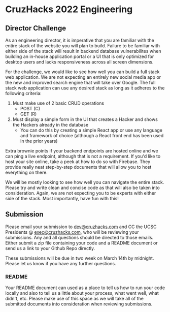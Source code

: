 # CruzHacks 2022 Engineering
## Director Challenge

As an engineering director, it is imperative that you are familiar with the entire stack of the website you will plan to build. Failure to be familiar with either side of the stack will result in backend database vulnerabilites when building an in-house application portal or a UI that is only optimized for desktop users and lacks responsiveness across all screen dimensions.

For the challenge, we would like to see how well you can build a full stack web application. We are not expecting an entirely new social media app or the new and improved search engine that will take over Google. The full stack web application can use any desired stack as long as it adheres to the following criteria:

1. Must make use of 2 basic CRUD operations
   * POST (C)
   * GET (R)
2. Must display a simple form in the UI that creates a Hacker and shows the Hackers already in the database
   * You can do this by creating a simple React app or use any language and framework of choice (although a React front end has been used in the prior years)

Extra brownie points if your backend endpoints are hosted online and we can ping a live endpoint, although that is not a requirement. If you'd like to host your site online, take a peek at how to do so with Firebase. They provide really neat step-by-step documents that will allow you to host everything on there.

We will be mostly looking to see how well you can navigate the entire stack. Please try and write clean and concise code as that will also be taken into consideration. Again, we are not expecting you to be experts with either side of the stack. Most importantly, have fun with this!

## Submission
Please email your submission to dev@cruzhacks.com and CC the UCSC Presidents @ exec@cruzhacks.com, who will be reviewing your submissions. Any and all questions should be directed to those emails. Either submit a zip file containing your code and a README document or send us a link to your Github Repo directly.

These submissions will be due in two week on March 14th by midnight. Please let us know if you have any further questions.

### README
Your README document can used as a place to tell us how to run your code locally and also to tell us a little about your process, what went well, what didn't, etc. Please make use of this space as we will take all of the submitted documents into consideration when reviewing submissions.
